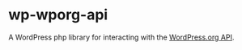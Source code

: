 # wp-wporg-api
A WordPress php library for interacting with the [WordPress.org API](https://codex.wordpress.org/WordPress.org_API).
